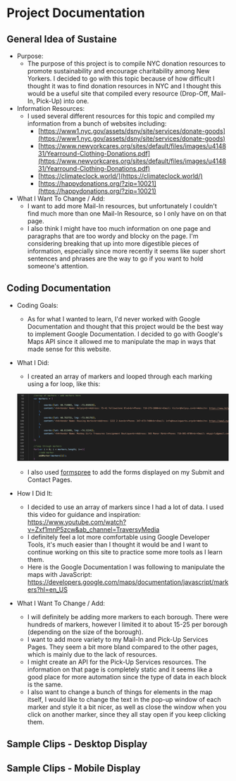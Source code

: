 # Project Documentation
## General Idea of Sustaine
- Purpose:
  - The purpose of this project is to compile NYC donation resources to promote sustainability and encourage charitability among New Yorkers. 
I decided to go with this topic because of how difficult I thought it was to find donation resources in NYC and I thought this would be a
useful site that compiled every resource (Drop-Off, Mail-In, Pick-Up) into one.
- Information Resources: 
  - I used several different resources for this topic and compiled my information from a bunch of websites including:
      - [https://www1.nyc.gov/assets/dsny/site/services/donate-goods](https://www1.nyc.gov/assets/dsny/site/services/donate-goods)
      - [https://www.newyorkcares.org/sites/default/files/images/u414831/Yearround-Clothing-Donations.pdf](https://www.newyorkcares.org/sites/default/files/images/u414831/Yearround-Clothing-Donations.pdf)
      - [https://climateclock.world/](https://climateclock.world/)
      - [https://happydonations.org/?zip=10021](https://happydonations.org/?zip=10021)
- What I Want To Change / Add:
  - I want to add more Mail-In resources, but unfortunately I couldn't find much more than one Mail-In Resource, so I only have on on that page.
  - I also think I might have too much information on one page and paragraphs that are too wordy and blocky on the page. I'm considering breaking
  that up into more digestible pieces of information, especially since more recently it seems like super short sentences and phrases are the way
  to go if you want to hold someone's attention.
      
## Coding Documentation
- Coding Goals:
  - As for what I wanted to learn, I'd never worked with Google Documentation and thought that this project would be the best way to implement
  Google Documentation. I decided to go with Google's Maps API since it allowed me to manipulate the map in ways that made sense for this website.
  
- What I Did:
  - I created an array of markers and looped through each marking using a for loop, like this:
  
  ![This is an image](https://github.com/gredta/web-programming/blob/main/sustaine/images/code.png)
  - I also used [formspree](https://formspree.io/) to add the forms displayed on my Submit and Contact Pages.
- How I Did It:
  - I decided to use an array of markers since I had a lot of data. I used this video for guidance and inspiration: https://www.youtube.com/watch?v=Zxf1mnP5zcw&ab_channel=TraversyMedia
  - I definitely feel a lot more comfortable using Google Developer Tools, it's much easier than I thought it would be and I want to continue working
  on this site to practice some more tools as I learn them.
  - Here is the Google Documentation I was following to manipulate the maps with JavaScript: https://developers.google.com/maps/documentation/javascript/markers?hl=en_US
- What I Want To Change / Add:
  - I will definitely be adding more markers to each borough. There were hundreds of markers, however I limited it to about 15-25 per borough (depending
  on the size of the borough).
  - I want to add more variety to my Mail-In and Pick-Up Services Pages. They seem a bit more bland compared to the other pages, which is mainly
  due to the lack of resources.
  - I might create an API for the Pick-Up Services resources. The information on that page is completely static and it seems like a good place
  for more automation since the type of data in each block is the same.
  - I also want to change a bunch of things for elements in the map itself, I would like to change the text in the pop-up window of each marker
    and style it a bit nicer, as well as close the window when you click on another marker, since they all stay open if you keep clicking them.
  
## Sample Clips - Desktop Display

## Sample Clips - Mobile Display


      
    
